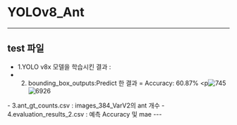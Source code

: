 # YOLOv8_Ant
---
## test 파일 
- 1.YOLO v8x 모델을 학습시킨 결과 : 
- 2. bounding_box_outputs:Predict 한 결과 = Accuracy: 60.87%
<p![745](https://github.com/user-attachments/assets/0284812a-9ba7-49c1-8a27-17b768aba585)
  ![6926](https://github.com/user-attachments/assets/6309a0a2-48f8-458d-b28a-38587148c4e7)
</p>
- 3.ant_gt_counts.csv : images_384_VarV2의 ant 개수 
- 4.evaluation_results_2.csv : 예측 Accuracy 및 mae
---
